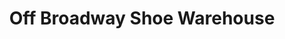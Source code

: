 ---
title: "Off Broadway Shoe Warehouse"
url: /san-antonio/off-broadway-shoe-warehouse/
shop: shoes
---